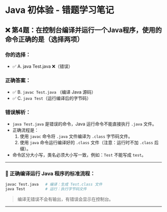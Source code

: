 # Java 初体验 - 错题学习笔记

## ❌ 第4题：在控制台编译并运行一个Java程序，使用的命令正确的是（选择两项）

### 你的选择：
- ✅ A. java Test.java ❌（错误）

### 正确答案：
- ✅ B. `javac Test.java` （编译 Java 源码）
- ✅ C. `java Test`（运行编译后的字节码）

### 错误解析：
- `java Test.java` 是错误的命令，Java 运行命令不能直接执行 `.java` 文件。
- 正确流程是：
  1. 使用 `javac` 命令将 `.java` 文件编译为 `.class` 字节码文件。
  2. 使用 `java` 命令运行编译好的 `.class` 文件（注意：运行时不加 `.class` 后缀）。
- 命令区分大小写，类名必须大小写一致，例如：`Test` 不能写成 `test`。

---

### 📌 正确编译运行 Java 程序的标准流程：

```bash
javac Test.java   # 编译：生成 Test.class 文件
java Test         # 运行：执行字节码文件
```

> 编译无错误不会有输出，有错误会显示在控制台。

---


